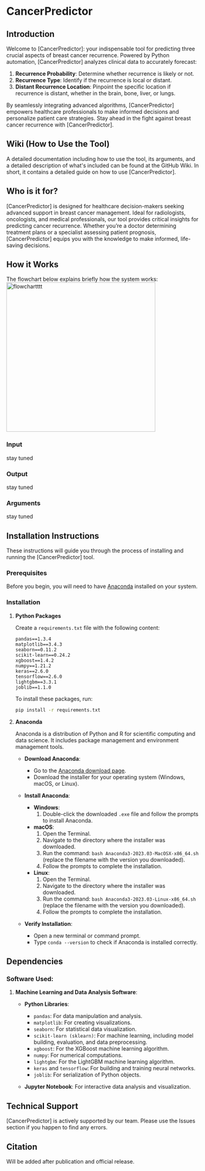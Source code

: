 # CancerPredictor

## Introduction

Welcome to [CancerPredictor]: your indispensable tool for predicting three crucial aspects of breast cancer recurrence. Powered by Python automation, [CancerPredictor] analyzes clinical data to accurately forecast:
1. **Recurrence Probability**: Determine whether recurrence is likely or not.
2. **Recurrence Type**: Identify if the recurrence is local or distant.
3. **Distant Recurrence Location**: Pinpoint the specific location if recurrence is distant, whether in the brain, bone, liver, or lungs.

By seamlessly integrating advanced algorithms, [CancerPredictor] empowers healthcare professionals to make informed decisions and personalize patient care strategies. Stay ahead in the fight against breast cancer recurrence with [CancerPredictor].

## Wiki (How to Use the Tool)

A detailed documentation including how to use the tool, its arguments, and a detailed description of what's included can be found at the GitHub Wiki. In short, it contains a detailed guide on how to use [CancerPredictor].

## Who is it for?

[CancerPredictor] is designed for healthcare decision-makers seeking advanced support in breast cancer management. Ideal for radiologists, oncologists, and medical professionals, our tool provides critical insights for predicting cancer recurrence. Whether you’re a doctor determining treatment plans or a specialist assessing patient prognosis, [CancerPredictor] equips you with the knowledge to make informed, life-saving decisions.

## How it Works
The flowchart below explains briefly how the system works:
<img width="389" alt="flowchartttt" src="https://github.com/SarahElmaasarawii2131/BC_RecurrenceMetastasisML/assets/127595897/be28f4a2-d700-45a9-a0e0-4c0842737456">


### Input

stay tuned
### Output

stay tuned
### Arguments

stay tuned
## Installation Instructions

These instructions will guide you through the process of installing and running the [CancerPredictor] tool.

### Prerequisites

Before you begin, you will need to have [Anaconda](https://www.anaconda.com/products/individual) installed on your system.

### Installation

1. **Python Packages**

    Create a `requirements.txt` file with the following content:
    ```plaintext
    pandas==1.3.4
    matplotlib==3.4.3
    seaborn==0.11.2
    scikit-learn==0.24.2
    xgboost==1.4.2
    numpy==1.21.2
    keras==2.6.0
    tensorflow==2.6.0
    lightgbm==3.3.1
    joblib==1.1.0
    ```

    To install these packages, run:
    ```bash
    pip install -r requirements.txt
    ```

2. **Anaconda**

    Anaconda is a distribution of Python and R for scientific computing and data science. It includes package management and environment management tools.

    - **Download Anaconda**:
      - Go to the [Anaconda download page](https://www.anaconda.com/products/individual).
      - Download the installer for your operating system (Windows, macOS, or Linux).

    - **Install Anaconda**:
      - **Windows**:
        1. Double-click the downloaded `.exe` file and follow the prompts to install Anaconda.
      - **macOS**:
        1. Open the Terminal.
        2. Navigate to the directory where the installer was downloaded.
        3. Run the command: `bash Anaconda3-2023.03-MacOSX-x86_64.sh` (replace the filename with the version you downloaded).
        4. Follow the prompts to complete the installation.
      - **Linux**:
        1. Open the Terminal.
        2. Navigate to the directory where the installer was downloaded.
        3. Run the command: `bash Anaconda3-2023.03-Linux-x86_64.sh` (replace the filename with the version you downloaded).
        4. Follow the prompts to complete the installation.

    - **Verify Installation**:
      - Open a new terminal or command prompt.
      - Type `conda --version` to check if Anaconda is installed correctly.

## Dependencies

### Software Used:

1. **Machine Learning and Data Analysis Software**:
    - **Python Libraries**:
        - `pandas`: For data manipulation and analysis.
        - `matplotlib`: For creating visualizations.
        - `seaborn`: For statistical data visualization.
        - `scikit-learn (sklearn)`: For machine learning, including model building, evaluation, and data preprocessing.
        - `xgboost`: For the XGBoost machine learning algorithm.
        - `numpy`: For numerical computations.
        - `lightgbm`: For the LightGBM machine learning algorithm.
        - `keras` and `tensorflow`: For building and training neural networks.
        - `joblib`: For serialization of Python objects.

    - **Jupyter Notebook**: For interactive data analysis and visualization.

## Technical Support

[CancerPredictor] is actively supported by our team. Please use the Issues section if you happen to find any errors.

## Citation

Will be added after publication and official release.

